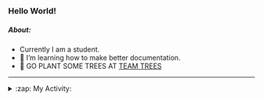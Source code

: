 ### Hello World!

##### About:
- Currently I am a student.
- 🌱 I’m learning how to make better documentation.
- 🌱 GO PLANT SOME TREES AT [TEAM TREES](https://teamtrees.org/)

---
<details>
  <summary>:zap: My Activity:</summary>
  
<!--START_SECTION:waka-->
![Code Time](http://img.shields.io/badge/Code%20Time-1%2C131%20hrs%2043%20mins-blue)

**I'm a Night 🦉** 

```text
🌞 Morning                1176 commits        ██░░░░░░░░░░░░░░░░░░░░░░░   08.47 % 
🌆 Daytime                5127 commits        █████████░░░░░░░░░░░░░░░░   36.92 % 
🌃 Evening                3971 commits        ███████░░░░░░░░░░░░░░░░░░   28.60 % 
🌙 Night                  3612 commits        ███████░░░░░░░░░░░░░░░░░░   26.01 % 
```
📅 **I'm Most Productive on Wednesday** 

```text
Monday                   2154 commits        ████░░░░░░░░░░░░░░░░░░░░░   15.51 % 
Tuesday                  1726 commits        ███░░░░░░░░░░░░░░░░░░░░░░   12.43 % 
Wednesday                3263 commits        ██████░░░░░░░░░░░░░░░░░░░   23.50 % 
Thursday                 1614 commits        ███░░░░░░░░░░░░░░░░░░░░░░   11.62 % 
Friday                   1341 commits        ██░░░░░░░░░░░░░░░░░░░░░░░   09.66 % 
Saturday                 1268 commits        ██░░░░░░░░░░░░░░░░░░░░░░░   09.13 % 
Sunday                   2520 commits        █████░░░░░░░░░░░░░░░░░░░░   18.15 % 
```


📊 **This Week I Spent My Time On** 

```text
🔥 Editors: 
VS Code                  6 hrs 29 mins       █████████████████████████   100.00 % 

🐱‍💻 Projects: 
praise                   4 hrs 40 mins       ██████████████████░░░░░░░   71.96 % 
discord-bot              1 hr 49 mins        ███████░░░░░░░░░░░░░░░░░░   28.04 % 
```


 Last Updated on 28/05/2023 16:07:21 UTC
<!--END_SECTION:waka-->
</details>
